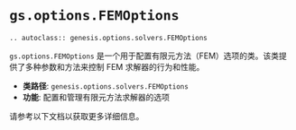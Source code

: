 # `gs.options.FEMOptions`

```{eval-rst}  
.. autoclass:: genesis.options.solvers.FEMOptions
```

`gs.options.FEMOptions` 是一个用于配置有限元方法（FEM）选项的类。该类提供了多种参数和方法来控制 FEM 求解器的行为和性能。

- **类路径**: `genesis.options.solvers.FEMOptions`
- **功能**: 配置和管理有限元方法求解器的选项

请参考以下文档以获取更多详细信息。
